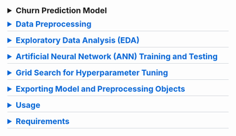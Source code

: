 <details style="margin-bottom: 10px;">
<summary style="font-size: 18px; font-weight: bold;">Churn Prediction Model</summary>

# Overview

This repository contains a Jupyter Notebook (85692025_Churning_Customers.ipynb) that focuses on predicting customer churn using a Telco customer dataset. The notebook covers the entire data analysis and modeling pipeline, from importing the dataset to training an artificial neural network. The key steps include data preprocessing, feature engineering, exploratory data analysis, and the implementation of an artificial neural network using Keras.

# Content
Importing Datasets:

The notebook begins with importing the necessary libraries and loading the Telco customer churn dataset.
Relevant Features:

Drops irrelevant columns and performs label encoding on the target variable ('Churn').
Handles missing values in the 'TotalCharges' column.
</details>
<details style="margin-bottom: 10px;">
<summary style="font-size: 18px; font-weight: bold; color: #0366d6; border-bottom: 1px solid #d1d5da; padding-bottom: 5px;">Data Preprocessing</summary>
Data Preprocessing
Data Preprocessing:

Scales numeric features using StandardScaler.
Combines encoded categorical features and numeric features into a single dataframe.
Feature Selection:

Utilizes a RandomForestClassifier for feature importance.
Selects the top eleven most important features for the model.
</details>
<details style="margin-bottom: 10px;">
<summary style="font-size: 18px; font-weight: bold; color: #0366d6; border-bottom: 1px solid #d1d5da; padding-bottom: 5px;">Exploratory Data Analysis (EDA)</summary>
Exploratory Data Analysis (EDA)
Exploratory Data Analysis (EDA):
Investigates the relationship between various features and customer churn using box plots and count plots.
</details>
<details style="margin-bottom: 10px;">
<summary style="font-size: 18px; font-weight: bold; color: #0366d6; border-bottom: 1px solid #d1d5da; padding-bottom: 5px;">Artificial Neural Network (ANN) Training and Testing</summary>
ANN Training and Testing
Artificial Neural Network (ANN) Training and Testing:
Implements a Keras Functional API model for predicting churn.
Splits the dataset into training, validation, and test sets.
Trains the model and evaluates its performance on the test set.
Uses AUC (Area Under the Receiver Operating Characteristic curve) as an additional evaluation metric.
</details>
<details style="margin-bottom: 10px;">
<summary style="font-size: 18px; font-weight: bold; color: #0366d6; border-bottom: 1px solid #d1d5da; padding-bottom: 5px;">Grid Search for Hyperparameter Tuning</summary>
Grid Search for Hyperparameter Tuning
Grid Search for Hyperparameter Tuning:
Performs hyperparameter tuning using GridSearchCV.
Explores different combinations of optimizers, random states, and batch sizes.
</details>
<details style="margin-bottom: 10px;">
<summary style="font-size: 18px; font-weight: bold; color: #0366d6; border-bottom: 1px solid #d1d5da; padding-bottom: 5px;">Exporting Model and Preprocessing Objects</summary>
Exporting Model and Preprocessing Objects
Exporting Model and Preprocessing Objects:
Saves the trained functional model, StandardScaler, and LabelEncoder for future use.
</details>
<details style="margin-bottom: 10px;">
<summary style="font-size: 18px; font-weight: bold; color: #0366d6; border-bottom: 1px solid #d1d5da; padding-bottom: 5px;">Usage</summary>
Open the Jupyter Notebook (85692025_Churning_Customers.ipynb) using Jupyter Notebook or Google Colab.
Run each cell sequentially to execute the code.
Follow the detailed comments and markdown cells for explanations of each step.
Modify parameters or experiment with different configurations as needed.
</details>
<details>
<summary style="font-size: 18px; font-weight: bold; color: #0366d6; border-bottom: 1px solid #d1d5da; padding-bottom: 5px;">Requirements</summary>
